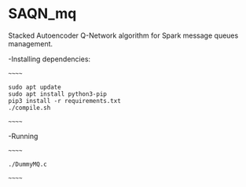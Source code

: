# SAQN_mq
Stacked Autoencoder Q-Network algorithm for Spark message queues management.

-Installing dependencies:
	
	~~~~
	
	sudo apt update
	sudo apt install python3-pip
	pip3 install -r requirements.txt
	./compile.sh
	
	~~~~

-Running
	
	~~~~
	
	./DummyMQ.c
	
	~~~~
